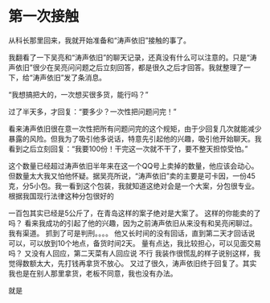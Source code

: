 # 第一次接触

从科长那里回来，我就开始准备和“涛声依旧”接触的事了。

我翻看了一下吴亮和“涛声依旧”的聊天记录，还真没有什么可以注意的。只是“涛声依旧”很少在吴亮问问题之后立刻回答，都是很久之后才回答。我就整理了一下，给“涛声依旧”发了条消息。

“我想搞把大的，一次想买很多货，能行吗？”

过了半天多，才回复：“要多少？一次性把问题问完！”

看来涛声依旧很在意一次性把所有问题问完的这个规矩，由于少回复几次就能减少暴露的风险。但我为了吸引他多说话，特意先引起他的兴趣，吸引他开始聊天。我看到之后立刻回复：“我要100份！干完这一次就不干了，要不整天担惊受怕。”

这个数量已经超过涛声依旧半年来在这一个QQ号上卖掉的数量，他应该会动心。但数量太大我又怕他怀疑。据吴亮所说，“涛声依旧”卖的主要是可卡因，一份45克，分5小包。我一看到这个包装，我就知道这绝对会是一个大案，分包很专业。根据我国现行法律这种分包很好的

一百包其实已经是5公斤了，在青岛这样的案子绝对是大案了。 这样的你能卖的了吗？ 看来我成功的引起了他的兴趣，因为之前涛声依旧从来没有和吴亮闲聊过。 我有渠道。 抓到了可是判刑。。。。 他又长时间的没有回话，直到第二天才回话说可以，可以放到10个地点，备货时间2天。 量有点达，我比较担心，可以见面交易吗？ 又没有人回应，第二天菜有人回应说 不行 我装作很慌乱的样子说别这样，我觉得数额太大，先打钱再拿货不放心。 又过了很久，涛声依旧终于回复了。其实我也是在别人那里拿货，老板不同意，我也没有办法。

就是

